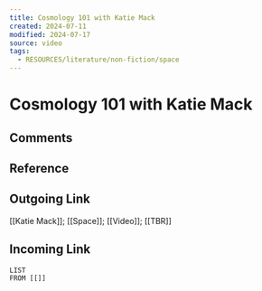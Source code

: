 ```yaml
---
title: Cosmology 101 with Katie Mack
created: 2024-07-11
modified: 2024-07-17
source: video
tags:
  - RESOURCES/literature/non-fiction/space
---
```

# Cosmology 101 with Katie Mack
## Comments

## Reference

## Outgoing Link
[[Katie Mack]]; [[Space]]; [[Video]]; [[TBR]]
## Incoming Link
```dataview
LIST
FROM [[]]
```
